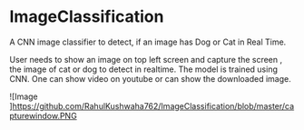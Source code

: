 # ImageClassification
A CNN image classifier to detect, if an image has Dog or Cat in Real Time.

User needs to show an image on top left screen and capture the screen , the image of cat or dog to detect in realtime. The model is trained using CNN.
One can show video on youtube or can show the downloaded image.

![Image ]https://github.com/RahulKushwaha762/ImageClassification/blob/master/capturewindow.PNG
